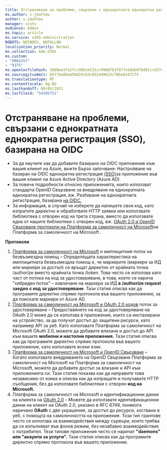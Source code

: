 ```yaml
---
title: Отстраняване на проблеми, свързани с еднократната еднократна регистрация (SSO), базирана на OIDC
ms.author: v-jmathew
author: v-jmathew
manager: scotv
audience: Admin
ms.topic: article
ms.service: o365-administration
ROBOTS: NOINDEX, NOFOLLOW
localization_priority: Normal
ms.collection: Adm_O365
ms.custom:
- "9004357"
- "9375"
ms.openlocfilehash: 5880ee37a2fcc98b34231cc9960fb3f87fa184b07bd81ccd37d0ea5a78170af0
ms.sourcegitcommit: b5f7da89a650d2915dc652449623c78be6247175
ms.translationtype: MT
ms.contentlocale: bg-BG
ms.lasthandoff: 08/05/2021
ms.locfileid: "54105751"
---
```

# <a name="troubleshoot-oidc-based-seamless-single-sign-on-sso-issues"></a>Отстраняване на проблеми, свързани с еднократната еднократна регистрация (SSO), базирана на OIDC

- За да научите как да добавите базирано на OIDC приложение към вашия клиент на Azure, вижте Бързо започване: Настройване на базиран на OIDC еднократна регистрация [(SSO)](https://docs.microsoft.com/azure/active-directory/manage-apps/add-application-portal-setup-oidc-sso)за приложение във вашия клиент на Azure Active Directory (Azure AD).
- За повече подробности относно приложенията, които използват стандарта OpenID Свързване за внедряване на еднократната еднократна регистрация, вж. Разбиране на еднократната регистрация, базирана [на OIDC.](https://docs.microsoft.com/azure/active-directory/manage-apps/configure-oidc-single-sign-on)
- За информация, в случай че изберете да напишете своя код, като изпратите директно и обработвате HTTP заявки или използвате библиотека с отворен код на трета страна, вместо да използвате една от нашите библиотеки с отворен код, вж. [OAuth 2.0 и OpenID Свързване протоколи на Платформа за самоличност на Microsoft](https://docs.microsoft.com/azure/active-directory/develop/active-directory-v2-protocols)на Платформа за самоличност на Microsoft .

**Протоколи**

1. [Платформа за самоличност на Microsoft](https://docs.microsoft.com/azure/active-directory/develop/v2-oauth2-implicit-grant-flow) и имплицитния поток на безвъзмездна помощ – Определящата характеристика на имплицитната безвъзмездна помощ е, че маркерите (маркери за ИД или маркери за достъп) се връщат директно от крайната точка /authorize вместо крайната точка /token. Това често се използва като част от потока на код за удостоверяване, в това, което се нарича "хибриден поток" – извличане на маркера за ИД **в /authorize request заедно с код за удостоверяване**. Тази статия описва как да програмите директно спрямо протокола във вашето приложение, за да поискате маркери от Azure AD.
2. [Платформа за самоличност на Microsoft и OAuth 2.0 кодов](https://docs.microsoft.com/azure/active-directory/develop/v2-oauth2-auth-code-flow) поток за удостоверяване – Предоставянето на код за удостоверяване на OAuth 2.0 може да се използва в приложения, които са инсталирани на устройство, за да получат достъп до защитени ресурси, като например API за уеб. Като използвате Платформа за самоличност на Microsoft OAuth 2.0, можете да добавите влизане и достъп до API към вашите **мобилни и настолни приложения.** Тази статия описва как да програмите директно спрямо протокола във вашето приложение, като използвате всеки език.
3. [Платформа за самоличност на Microsoft и OpenID Свързване](https://docs.microsoft.com/azure/active-directory/develop/v2-protocols-oidc) – Когато използвате внедряването на OpenID Свързване Платформа за самоличност на Microsoft на Платформа за самоличност на Microsoft, можете да добавите достъп за влизане и API към приложенията си. Тази статия показва как да направите това независимо от езика и описва как да изпращате и получавате HTTP съобщения, без да използвате библиотеки с отворен **код на Microsoft.**
4. Платформа за самоличност на Microsoft и идентификационни данни на клиента на [OAuth 2.0](https://docs.microsoft.com/azure/active-directory/develop/v2-oauth2-client-creds-grant-flow) – Можете да използвате идентификационни данни на клиент на OAuth 2.0, указано в RFC 6749, понякога наричано **OAuth** с две украшения, за достъп до ресурси, хоствани в уеб, с помощта на самоличността на приложение. Този тип грантове често се използва за взаимодействия между сървъри, които трябва да се изпълняват във фонов режим, без незабавно взаимодействие с потребител. Тези типове приложения често се наричат **"daemons" или "акаунти** **за услуги".** Тази статия описва как да програмите директно спрямо протокола във вашето приложение.

